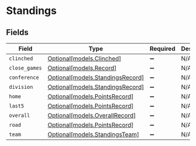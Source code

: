 # Standings


## Fields

| Field                                                            | Type                                                             | Required                                                         | Description                                                      |
| ---------------------------------------------------------------- | ---------------------------------------------------------------- | ---------------------------------------------------------------- | ---------------------------------------------------------------- |
| `clinched`                                                       | [Optional[models.Clinched]](../models/clinched.md)               | :heavy_minus_sign:                                               | N/A                                                              |
| `close_games`                                                    | [Optional[models.Record]](../models/record.md)                   | :heavy_minus_sign:                                               | N/A                                                              |
| `conference`                                                     | [Optional[models.StandingsRecord]](../models/standingsrecord.md) | :heavy_minus_sign:                                               | N/A                                                              |
| `division`                                                       | [Optional[models.StandingsRecord]](../models/standingsrecord.md) | :heavy_minus_sign:                                               | N/A                                                              |
| `home`                                                           | [Optional[models.PointsRecord]](../models/pointsrecord.md)       | :heavy_minus_sign:                                               | N/A                                                              |
| `last5`                                                          | [Optional[models.PointsRecord]](../models/pointsrecord.md)       | :heavy_minus_sign:                                               | N/A                                                              |
| `overall`                                                        | [Optional[models.OverallRecord]](../models/overallrecord.md)     | :heavy_minus_sign:                                               | N/A                                                              |
| `road`                                                           | [Optional[models.PointsRecord]](../models/pointsrecord.md)       | :heavy_minus_sign:                                               | N/A                                                              |
| `team`                                                           | [Optional[models.StandingsTeam]](../models/standingsteam.md)     | :heavy_minus_sign:                                               | N/A                                                              |